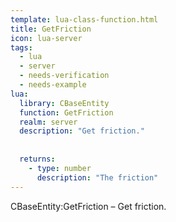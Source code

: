 ```yaml
---
template: lua-class-function.html
title: GetFriction
icon: lua-server
tags:
  - lua
  - server
  - needs-verification
  - needs-example
lua:
  library: CBaseEntity
  function: GetFriction
  realm: server
  description: "Get friction."
  
  
  returns:
    - type: number
      description: "The friction"
---
```


<div class="lua__search__keywords">
CBaseEntity:GetFriction &#x2013; Get friction.
</div>
